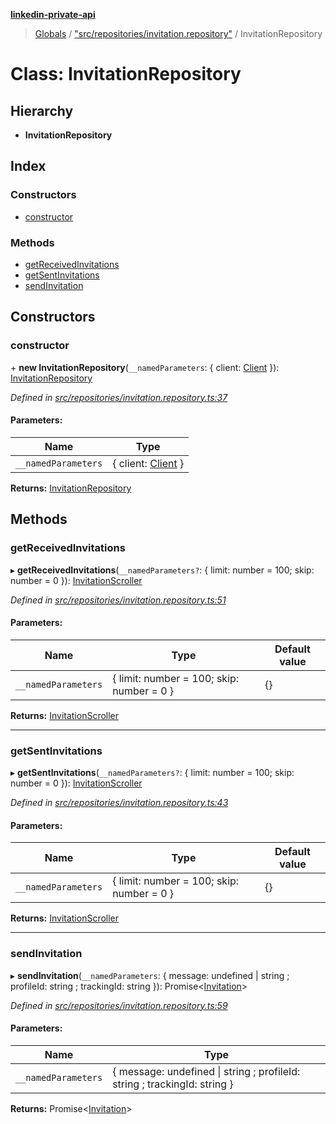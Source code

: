 **[linkedin-private-api](../README.md)**

> [Globals](../globals.md) / ["src/repositories/invitation.repository"](../modules/_src_repositories_invitation_repository_.md) / InvitationRepository

# Class: InvitationRepository

## Hierarchy

* **InvitationRepository**

## Index

### Constructors

* [constructor](_src_repositories_invitation_repository_.invitationrepository.md#constructor)

### Methods

* [getReceivedInvitations](_src_repositories_invitation_repository_.invitationrepository.md#getreceivedinvitations)
* [getSentInvitations](_src_repositories_invitation_repository_.invitationrepository.md#getsentinvitations)
* [sendInvitation](_src_repositories_invitation_repository_.invitationrepository.md#sendinvitation)

## Constructors

### constructor

\+ **new InvitationRepository**(`__namedParameters`: { client: [Client](_src_core_client_.client.md)  }): [InvitationRepository](_src_repositories_invitation_repository_.invitationrepository.md)

*Defined in [src/repositories/invitation.repository.ts:37](https://github.com/brunohafonso95/linkedin-private-api/blob/466124d/src/repositories/invitation.repository.ts#L37)*

#### Parameters:

Name | Type |
------ | ------ |
`__namedParameters` | { client: [Client](_src_core_client_.client.md)  } |

**Returns:** [InvitationRepository](_src_repositories_invitation_repository_.invitationrepository.md)

## Methods

### getReceivedInvitations

▸ **getReceivedInvitations**(`__namedParameters?`: { limit: number = 100; skip: number = 0 }): [InvitationScroller](_src_scrollers_invitation_scroller_.invitationscroller.md)

*Defined in [src/repositories/invitation.repository.ts:51](https://github.com/brunohafonso95/linkedin-private-api/blob/466124d/src/repositories/invitation.repository.ts#L51)*

#### Parameters:

Name | Type | Default value |
------ | ------ | ------ |
`__namedParameters` | { limit: number = 100; skip: number = 0 } | {} |

**Returns:** [InvitationScroller](_src_scrollers_invitation_scroller_.invitationscroller.md)

___

### getSentInvitations

▸ **getSentInvitations**(`__namedParameters?`: { limit: number = 100; skip: number = 0 }): [InvitationScroller](_src_scrollers_invitation_scroller_.invitationscroller.md)

*Defined in [src/repositories/invitation.repository.ts:43](https://github.com/brunohafonso95/linkedin-private-api/blob/466124d/src/repositories/invitation.repository.ts#L43)*

#### Parameters:

Name | Type | Default value |
------ | ------ | ------ |
`__namedParameters` | { limit: number = 100; skip: number = 0 } | {} |

**Returns:** [InvitationScroller](_src_scrollers_invitation_scroller_.invitationscroller.md)

___

### sendInvitation

▸ **sendInvitation**(`__namedParameters`: { message: undefined \| string ; profileId: string ; trackingId: string  }): Promise<[Invitation](../interfaces/_src_entities_invitation_entity_.invitation.md)\>

*Defined in [src/repositories/invitation.repository.ts:59](https://github.com/brunohafonso95/linkedin-private-api/blob/466124d/src/repositories/invitation.repository.ts#L59)*

#### Parameters:

Name | Type |
------ | ------ |
`__namedParameters` | { message: undefined \| string ; profileId: string ; trackingId: string  } |

**Returns:** Promise<[Invitation](../interfaces/_src_entities_invitation_entity_.invitation.md)\>
